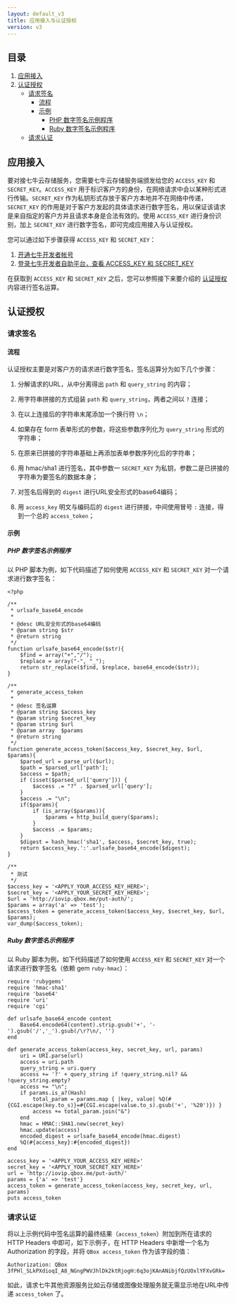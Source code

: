 ```yaml
---
layout: default_v3
title: 应用接入与认证授权
version: v3
---
```


## 目录

1. [应用接入](#app-access)
2. [认证授权](#app-auth)
    - [请求签名](#req-signature)
        - [流程](#workflow)
        - [示例](#examples)
            - [PHP 数字签名示例程序](#php-example)
            - [Ruby 数字签名示例程序](#ruby-example)
    - [请求认证](#req-auth)

<a name="app-access"></a>

## 应用接入

要对接七牛云存储服务，您需要七牛云存储服务端颁发给您的 `ACCESS_KEY` 和 `SECRET_KEY`。`ACCESS_KEY` 用于标识客户方的身份，在网络请求中会以某种形式进行传输。`SECRET_KEY` 作为私钥形式存放于客户方本地并不在网络中传递，`SECRET_KEY` 的作用是对于客户方发起的具体请求进行数字签名，用以保证该请求是来自指定的客户方并且请求本身是合法有效的。使用 `ACCESS_KEY` 进行身份识别，加上 `SECRET_KEY` 进行数字签名，即可完成应用接入与认证授权。

您可以通过如下步骤获得 `ACCESS_KEY` 和 `SECRET_KEY`：

1. [开通七牛开发者帐号](https://dev.qiniutek.com/signup)
2. [登录七牛开发者自助平台，查看 ACCESS_KEY 和 SECRET_KEY](https://dev.qiniutek.com/account/keys)

在获取到 `ACCESS_KEY` 和 `SECRET_KEY` 之后，您可以参照接下来要介绍的 [认证授权](#auth) 内容进行签名运算。

<a name="app-auth"></a>

## 认证授权

<a name="req-signature"></a>

### 请求签名

<a name="workflow"></a>

#### 流程

认证授权主要是对客户方的请求进行数字签名，签名运算分为如下几个步骤：

1. 分解请求的URL，从中分离得出 `path` 和 `query_string` 的内容；

2. 用字符串拼接的方式组装 `path` 和 `query_string`，两者之间以 `?` 连接；

3. 在以上连接后的字符串末尾添加一个换行符 `\n`；

4. 如果存在 form 表单形式的参数，将这些参数序列化为 `query_string` 形式的字符串；

5. 在原来已拼接的字符串基础上再添加表单参数序列化后的字符串；

6. 用 hmac/sha1 进行签名，其中参数一 `SECRET_KEY` 为私钥，参数二是已拼接的字符串为要签名的数据本身；

7. 对签名后得到的 `digest` 进行URL安全形式的base64编码；

8. 用 `access_key` 明文与编码后的 `digest` 进行拼接，中间使用冒号 `:` 连接，得到一个总的 `access_token`；

<a name="examples"></a>

#### 示例

<a name="php-example"></a>

##### PHP 数字签名示例程序

以 PHP 脚本为例，如下代码描述了如何使用 `ACCESS_KEY` 和 `SECRET_KEY` 对一个请求进行数字签名：

    <?php

    /**
     * urlsafe_base64_encode
     *
     * @desc URL安全形式的base64编码
     * @param string $str
     * @return string
     */
    function urlsafe_base64_encode($str){
        $find = array("+","/");
        $replace = array("-", "_");
        return str_replace($find, $replace, base64_encode($str));
    }

    /**
     * generate_access_token
     *
     * @desc 签名运算
     * @param string $access_key
     * @param string $secret_key
     * @param string $url
     * @param array  $params
     * @return string
     */
    function generate_access_token($access_key, $secret_key, $url, $params){
        $parsed_url = parse_url($url);
        $path = $parsed_url['path'];
        $access = $path;
        if (isset($parsed_url['query'])) {
            $access .= "?" . $parsed_url['query'];
        }
        $access .= "\n";
        if($params){
            if (is_array($params)){
                $params = http_build_query($params);
            }
            $access .= $params;
        }
        $digest = hash_hmac('sha1', $access, $secret_key, true);
        return $access_key.':'.urlsafe_base64_encode($digest);
    }

    /**
     * 测试
     */
    $access_key = '<APPLY_YOUR_ACCESS_KEY_HERE>';
    $secret_key = '<APPLY_YOUR_SECRET_KEY_HERE>';
    $url = 'http://iovip.qbox.me/put-auth/';
    $params = array('a' => 'test');
    $access_token = generate_access_token($access_key, $secret_key, $url, $params);
    var_dump($access_token);


<a name="ruby-example"></a>

##### Ruby 数字签名示例程序

以 Ruby 脚本为例，如下代码描述了如何使用 `ACCESS_KEY` 和 `SECRET_KEY` 对一个请求进行数字签名（依赖 gem `ruby-hmac`）：

    require 'rubygems'
    require 'hmac-sha1'
    require 'base64'
    require 'uri'
    require 'cgi'

    def urlsafe_base64_encode content
        Base64.encode64(content).strip.gsub('+', '-').gsub('/','_').gsub(/\r?\n/, '')
    end

    def generate_access_token(access_key, secret_key, url, params)
        uri = URI.parse(url)
        access = uri.path
        query_string = uri.query
        access += '?' + query_string if !query_string.nil? && !query_string.empty?
        access += "\n";
        if params.is_a?(Hash)
            total_param = params.map { |key, value| %Q(#{CGI.escape(key.to_s)}=#{CGI.escape(value.to_s).gsub('+', '%20')}) }
            access += total_param.join("&")
        end
        hmac = HMAC::SHA1.new(secret_key)
        hmac.update(access)
        encoded_digest = urlsafe_base64_encode(hmac.digest)
        %Q(#{access_key}:#{encoded_digest})
    end

    access_key = '<APPLY_YOUR_ACCESS_KEY_HERE>'
    secret_key = '<APPLY_YOUR_SECRET_KEY_HERE>'
    url = 'http://iovip.qbox.me/put-auth/'
    params = {'a' => 'test'}
    access_token = generate_access_token(access_key, secret_key, url, params)
    puts access_token


<a name="req-auth"></a>

### 请求认证

将以上示例代码中签名运算的最终结果（`access_token`）附加到所在请求的 HTTP Headers 中即可，如下示例子，在 HTTP Headers 中新增一个名为 Authorization 的字段，并将 `QBox access_token` 作为该字段的值：

    Authorization: QBox 3fPHl_SLkPXdioqI_A8_NGngPWVJhlDk2ktRjogH:6q3ojKAnANibjfQzUOxlYFXvGRk=

如此，请求七牛其他资源服务比如云存储或图像处理服务就无需显示地在URL中传递 `access_token` 了。
